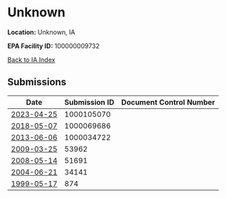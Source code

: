 # Unknown

**Location:** Unknown, IA

**EPA Facility ID:** 100000009732

[Back to IA Index](../../index.md)

## Submissions

| Date | Submission ID | Document Control Number |
|------|--------------|-------------------------|
| [2023-04-25](submissions/1000105070.md) | 1000105070 |  |
| [2018-05-07](submissions/1000069686.md) | 1000069686 |  |
| [2013-06-06](submissions/1000034722.md) | 1000034722 |  |
| [2009-03-25](submissions/53962.md) | 53962 |  |
| [2008-05-14](submissions/51691.md) | 51691 |  |
| [2004-06-21](submissions/34141.md) | 34141 |  |
| [1999-05-17](submissions/874.md) | 874 |  |

